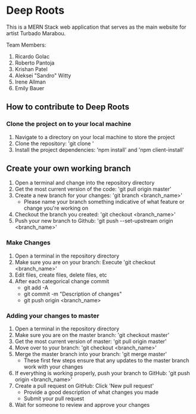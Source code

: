 # Deep Roots

This is a MERN Stack web application that serves as the main website for artist Turbado Marabou.

Team Members:

1. Ricardo Golac
2. Roberto Pantoja
3. Krishan Patel
4. Aleksei "Sandro" Witty
5. Irene Allman
6. Emily Bauer

## How to contribute to Deep Roots

### Clone the project on to your local machine

1. Navigate to a directory on your local machine to store the project
2. Clone the repository: 'git clone <clone-link>'
3. Install the project dependencies: 'npm install' and 'npm client-install'

## Create your own working branch

1. Open a terminal and change into the repository directory
2. Get the most current version of the code: 'git pull origin master'
3. Create a new branch for your changes: 'git branch <branch_name>'
   - Please name your branch something indicative of what feature or change you're working on
4. Checkout the branch you created: 'git checkout <branch_name>'
5. Push your new branch to Github: 'git push --set-upstream origin <branch_name>'

### Make Changes

1. Open a terminal in the repository directory
2. Make sure you are on your branch: Execute 'git checkout <branch_name>'
3. Edit files, create files, delete files, etc
4. After each categorical change commit
   - git add -A
   - git commit -m "Description of changes"
   - git push origin <branch_name>

### Adding your changes to master

1. Open a terminal in the repository directory
2. Make sure you are on the master branch: 'git checkout master'
3. Get the most current version of master: 'git pull origin master'
4. Move over to your branch: 'git checkout <branch_name>'
5. Merge the master branch into your branch: 'git merge master'
   - These first few steps ensure that any updates to the master branch work with your changes
6. If everything is working properly, push your branch to GitHub: 'git push origin <branch_name>'
7. Create a pull request on GitHub: Click 'New pull request'
   - Provide a good description of what changes you made
   - Submit your pull request
8. Wait for someone to review and approve your changes

